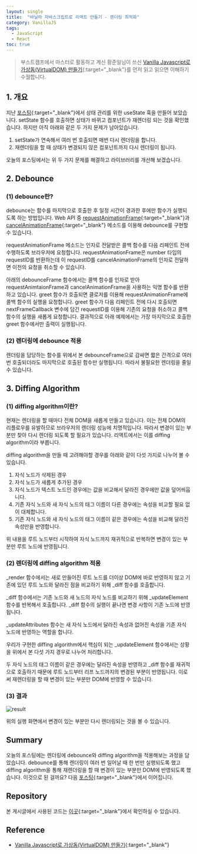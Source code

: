 ```yaml
---
layout: single
title:  "바닐라 자바스크립트로 리액트 만들기 - 렌더링 최적화"
category: VanillaJS
tags:
  - JavaScript
  - React
toc: true
---
```


> 부스트캠프에서 마스터로 활동하고 계신 황준일님이 쓰신 [Vanilla Javascript로 가상돔(VirtualDOM) 만들기](https://junilhwang.github.io/TIL/Javascript/Design/Vanilla-JS-Virtual-DOM/){:target="_blank"}를 먼저 읽고 읽으면 이해하기 수월합니다.

## 1. 개요

지난 [포스팅](https://gyeongsu1997.github.io/vanillajs/usestate/){:target="_blank"}에서 상태 관리를 위한 useState 훅을 만들어 보았습니다. setState 함수를 호출하면 상태가 바뀌고 컴포넌트가 재렌더링 되는 것을 확인했습니다. 하지만 아직 아래와 같은 두 가지 문제가 남아있습니다.

1. setState가 연속해서 여러 번 호출되면 매번 다시 렌더링을 합니다.
2. 재렌더링을 할 때 상태가 변경되지 않은 컴포넌트까지 다시 렌더링이 됩니다.

오늘의 포스팅에서는 위 두 가지 문제를 해결하고 라이브러리를 개선해 보겠습니다.

## 2. Debounce

### (1) debounce란?

debounce는 함수를 마지막으로 호출한 후 일정 시간이 경과한 후에만 함수가 실행되도록 하는 방법입니다. Web API 중 [requestAnimationFrame](https://developer.mozilla.org/en-US/docs/Web/API/Window/requestAnimationFrame){:target="_blank"}과 [cancelAnimationFrame](https://developer.mozilla.org/en-US/docs/Web/API/Window/cancelAnimationFrame){:target="_blank"} 메소드를 이용해 debounce를 구현할 수 있습니다.

requestAnimationFrame 메소드는 인자로 전달받은 콜백 함수를 다음 리페인트 전에 수행하도록 브라우저에 요청합니다. requestAnimationFrame은 number 타입의 requestID를 반환하는데 이 requestID를 cancelAnimationFrame의 인자로 전달하면 이전의 요청을 취소할 수 있습니다.

아래의 debounceFrame 함수에서는 콜백 함수를 인자로 받아 requestAnimtaionFrame과 cancelAnimationFrame을 사용하는 익명 함수를 반환하고 있습니다. greet 함수가 호출되면 클로저를 이용해 requestAnimationFrame에 콜백 함수의 실행을 요청합니다. greet 함수가 다음 리페인트 전에 다시 호출되면 nextFrameCallback 변수에 담긴 requestID를 이용해 기존의 요청을 취소하고 콜백 함수의 실행을 새롭게 요청합니다. 결과적으로 아래 예제에서는 가장 마지막으로 호출한 greet 함수에서만 출력이 실행됩니다.

<script src="https://gist.github.com/Gyeongsu1997/98c2e4def5927fa1b0290cf415eecad9.js?file=debounce.js"></script>

### (2) 렌더링에 debounce 적용

렌더링을 담당하는 함수를 위에서 본 debounceFrame으로 감싸면 짧은 간격으로 여러 번 호출되더라도 마지막으로 호출된 함수만 실행됩니다. 따라서 불필요한 렌더링을 줄일 수 있습니다. 

<script src="https://gist.github.com/Gyeongsu1997/98c2e4def5927fa1b0290cf415eecad9.js?file=render-in-debounce.js"></script>

## 3. Diffing Algorithm

### (1) diffing algorithm이란?

현재는 렌더링을 할 때마다 전체 DOM을 새롭게 만들고 있습니다. 이는 전체 DOM의 리플로우를 유발하므로 브라우저의 렌더링 성능에 치명적입니다. 따라서 변경이 있는 부분만 찾아 다시 렌더링 되도록 할 필요가 있습니다. 리액트에서는 이를 diffing algorithm이라 부릅니다.

diffing algorithm을 만들 때 고려해야할 경우를 아래와 같이 다섯 가지로 나누어 볼 수 있습니다.

1. 자식 노드가 삭제된 경우
2. 자식 노드가 새롭게 추가된 경우
3. 자식 노드가 텍스트 노드인 경우에는 값을 비교해서 달라진 경우에만 값을 덮어씌웁니다.
4. 기존 자식 노드와 새 자식 노드의 태그 이름이 다른 경우에는 속성을 비교할 필요 없이 대체합니다.
5. 기존 자식 노드와 새 자식 노드의 태그 이름이 같은 경우에는 속성을 비교해 달라진 속성만을 반영합니다.

위 내용을 루트 노드부터 시작하여 자식 노드까지 재귀적으로 반복하면 변경이 있는 부분만 루트 노드에 반영됩니다.

### (2) 렌더링에 diffing algorithm 적용

_render 함수에서는 새로 만들어진 루트 노드를 더이상 DOM에 바로 반영하지 않고 기존에 있던 루트 노드와 달라진 점을 비교하기 위해 _diff 함수를 호출합니다.

<script src="https://gist.github.com/Gyeongsu1997/98c2e4def5927fa1b0290cf415eecad9.js?file=render-with-diff.js"></script>

_diff 함수에서는 기존 노드와 새 노드의 자식 노드를 비교하기 위해 _updateElement 함수를 반복해서 호출합니다. _diff 함수의 실행이 끝나면 변경 사항이 기존 노드에 반영됩니다.

<script src="https://gist.github.com/Gyeongsu1997/98c2e4def5927fa1b0290cf415eecad9.js?file=diff.js"></script>

_updateAttributes 함수는 새 자식 노드에서 달라진 속성과 없어진 속성을 기존 자식 노드에 반영하는 역할을 합니다.

<script src="https://gist.github.com/Gyeongsu1997/98c2e4def5927fa1b0290cf415eecad9.js?file=updateAttributes.js"></script>

우리가 구현한 diffing algorithm에서 핵심이 되는 _updateElement 함수에서는 상황을 위에서 본 다섯 가지 경우로 나누어 처리합니다.

<script src="https://gist.github.com/Gyeongsu1997/98c2e4def5927fa1b0290cf415eecad9.js?file=updateElement.js"></script>

두 자식 노드의 태그 이름이 같은 경우에는 달라진 속성을 반영하고 _diff 함수를 재귀적으로 호출하기 때문에 루트 노드부터 리프 노드까지의 변경된 부분이 반영됩니다. 이로써 재렌더링을 할 때 변경이 있는 부분만 DOM에 반영할 수 있습니다.

### (3) 결과

![result]({{site.url}}/images/2024-10-29-diffing-algorithm/result.gif)

위의 실행 화면에서 변경이 있는 부분만 다시 렌더링되는 것을 볼 수 있습니다.

## Summary

오늘의 포스팅에는 렌더링에 debounce와 diffing algorithm을 적용해보는 과정을 담았습니다. debounce를 통해 렌더링이 여러 번 일어날 때 한 번만 실행되도록 했고 diffing algorithm을 통해 재렌더링을 할 때 변경이 있는 부분만 DOM에 반영되도록 했습니다. 이것으로 된 걸까요? 다음 [포스팅](https://gyeongsu1997.github.io/vanillajs/event-delegation/){:target="_blank"}에서 이어집니다.

## Repository

본 게시글에서 사용된 코드는 [이곳](https://github.com/Gyeongsu1997/create-react-with-vanilla-js/tree/main/03-diffing-algorithm){:target="_blank"}에서 확인하실 수 있습니다.

## Reference

- [Vanilla Javascript로 가상돔(VirtualDOM) 만들기](https://junilhwang.github.io/TIL/Javascript/Design/Vanilla-JS-Virtual-DOM/){:target="_blank"}
